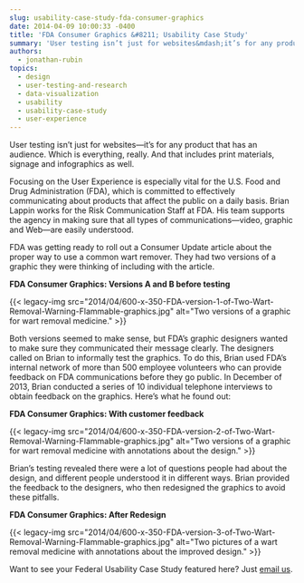 ```yaml
---
slug: usability-case-study-fda-consumer-graphics
date: 2014-04-09 10:00:33 -0400
title: 'FDA Consumer Graphics &#8211; Usability Case Study'
summary: 'User testing isn’t just for websites&mdash;it’s for any product that has an audience. Which is everything, really. And that includes print materials, signage and infographics as well. Focusing on the User Experience is especially vital for the U.S. Food and Drug Administration (FDA), which is committed to effectively communicating about products that affect the public'
authors:
  - jonathan-rubin
topics:
  - design
  - user-testing-and-research
  - data-visualization
  - usability
  - usability-case-study
  - user-experience
---
```


<p>
  User testing isn’t just for websites—it’s for any product that has an audience. Which is everything, really. And that includes print materials, signage and infographics as well.
</p>

<p>
  Focusing on the User Experience is especially vital for the U.S. Food and Drug Administration (FDA), which is committed to effectively communicating about products that affect the public on a daily basis. Brian Lappin works for the Risk Communication Staff at FDA. His team supports the agency in making sure that all types of communications—video, graphic and Web—are easily understood.
</p>

<p>
  FDA was getting ready to roll out a Consumer Update article about the proper way to use a common wart remover. They had two versions of a graphic they were thinking of including with the article.
</p>

<p>
  <strong>FDA Consumer Graphics: Versions A and B before testing</strong>
</p>

{{< legacy-img src="2014/04/600-x-350-FDA-version-1-of-Two-Wart-Removal-Warning-Flammable-graphics.jpg" alt="Two versions of a graphic for wart removal medicine." >}}

<p>
  Both versions seemed to make sense, but FDA’s graphic designers wanted to make sure they communicated their message clearly. The designers called on Brian to informally test the graphics. To do this, Brian used FDA’s internal network of more than 500 employee volunteers who can provide feedback on FDA communications before they go public. In December of 2013, Brian conducted a series of 10 individual telephone interviews to obtain feedback on the graphics. Here’s what he found out:
</p>

<p>
  <strong>FDA Consumer Graphics: With customer feedback</strong>
</p>

{{< legacy-img src="2014/04/600-x-350-FDA-version-2-of-Two-Wart-Removal-Warning-Flammable-graphics.jpg" alt="Two versions of a graphic for wart removal medicine with annotations about the design." >}}

<p>
  Brian’s testing revealed there were a lot of questions people had about the design, and different people understood it in different ways. Brian provided the feedback to the designers, who then redesigned the graphics to avoid these pitfalls.
</p>

<p>
  <strong>FDA Consumer Graphics: After Redesign</strong>
</p>

{{< legacy-img src="2014/04/600-x-350-FDA-version-3-of-Two-Wart-Removal-Warning-Flammable-graphics.jpg" alt="Two pictures of a wart removal medicine with annotations about the improved design." >}}

Want to see your Federal Usability Case Study featured here? Just [email us](mailto:digitalgov@gsa.gov "Click here to email digitalgov@gsa.gov").
